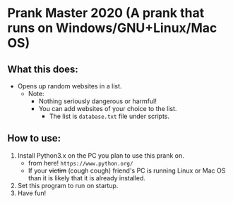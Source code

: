 # Prank Master 2020 (A prank that runs on Windows/GNU+Linux/Mac OS)

## What this does:
- Opens up random websites in a list.
    - Note:
        - Nothing seriously dangerous or harmful!
        - You can add websites of your choice to the list.
            - The list is ```database.txt``` file under scripts.
## How to use:
1. Install Python3.x on the PC you plan to use this prank on.
    - from here! ```https://www.python.org/```
    - If your ~~victim~~ (cough cough) friend's PC is running Linux or Mac OS than it is likely that it is already installed.
2. Set this program to run on startup.
3. Have fun!